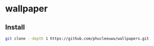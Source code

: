 # wallpaper

## Install

```bash
git clone --depth 1 https://github.com/phucleeuwu/wallpapers.git
```
